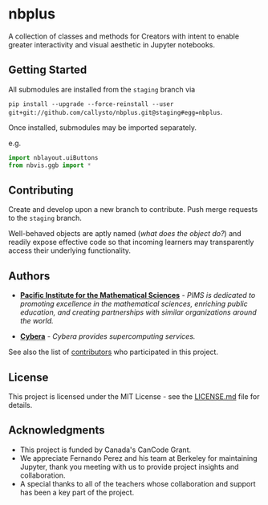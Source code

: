 # nbplus

A collection of classes and methods for Creators with intent to enable greater interactivity and visual aesthetic in Jupyter notebooks.

## Getting Started

All submodules are installed from the `staging` branch via

`pip install --upgrade --force-reinstall --user git+git://github.com/callysto/nbplus.git@staging#egg=nbplus`. 

Once installed, submodules may be imported separately.

e.g.

```python
import nblayout.uiButtons
from nbvis.ggb import *
```

## Contributing

Create and develop upon a new branch to contribute. Push merge requests to the `staging` branch.

Well-behaved objects are aptly named (_what does the object do?_) and readily expose effective code so that incoming learners may transparently access their underlying functionality.

## Authors

* [**Pacific Institute for the Mathematical Sciences**](http://www.pims.math.ca) - *PIMS is dedicated to promoting excellence in the mathematical sciences, enriching public education, and creating partnerships with similar organizations around the world.* 

* [**Cybera**](https://www.cybera.ca) - *Cybera provides supercomputing services.* 

See also the list of [contributors](https://github.com/callysto/nbplus/graphs/contributors) who participated in this project.

## License

This project is licensed under the MIT License - see the [LICENSE.md](LICENSE.md) file for details.

## Acknowledgments

* This project is funded by Canada's CanCode Grant.
* We appreciate Fernando Perez and his team at Berkeley for maintaining Jupyter, thank you meeting with us to provide project insights and collaboration.
* A special thanks to all of the teachers whose collaboration and support has been a key part of the project.
